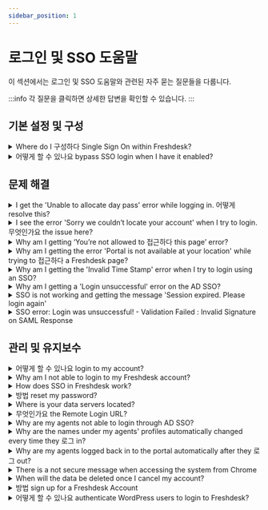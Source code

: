 ```yaml
---
sidebar_position: 1
---
```


# 로그인 및 SSO 도움말

이 섹션에서는 로그인 및 SSO 도움말와 관련된 자주 묻는 질문들을 다룹니다.

:::info
각 질문을 클릭하면 상세한 답변을 확인할 수 있습니다.
:::


## 기본 설정 및 구성

<details>
<summary>Where do I 구성하다 Single Sign On within Freshdesk?</summary>

<p>Using Single Sign-On, your users could get automatically authenticated while logged in to your common Login option. For example, if you have a website or dashboard where your users log in and would like to use the same to access Freshdesk, you could make use of Single Sign-On.</p><p><br /></p><p dir="ltr">You could configure Single Sign-On within Freshdesk by going through your Freshworks Org page. You can access the Org page by clicking on the Freshworks switcher icon on the bottom left corner and click on Security under your Freshworks Org URL and turning on "Single-Sign-On". You could then choose between Simple or SAML SSO to proceed with the configuration.</p><p dir="ltr"><br /></p><p dir="ltr"><img src="#" style={{ width: "auto" }} class="fr-fic fr-fil fr-dib" /></p>

</details>

<details>
<summary>어떻게 할 수 있나요 bypass SSO login when I have it enabled?</summary>

You can make use of the companyname.freshdesk.com/login/normal and enter your valid Freshdesk credentials to access the account.

</details>


## 문제 해결

<details>
<summary>I get the 'Unable to allocate day pass' error while logging in. 어떻게 resolve this?</summary>

<div dir="ltr"><div style={{ boxSizing: "border-box", color: "rgb(24, 50, 71)", fontFamily: "-apple-system, ", fontSize: "14px", fontWeight: "400", textAlign: "start", textIndent: "0px" }}>If you have been added as an Occasional Agent in your account, and if your account does not have sufficient day passes to log in, you will encounter this error.<br /><br /><img src="#" class="fr-fic fr-fil fr-dib" style={{ boxSizing: "border-box", border: "0px", maxWidth: "100%", cursor: "pointer", padding: "0px 1px", marginBottom: "5px", marginLeft: "0px", display: "block", textAlign: "left", color: "rgb(0, 0, 0)", fontFamily: "-apple-system, ", fontSize: "13px", fontWeight: "400", textIndent: "0px", width: "auto" }} /></div><div style={{ boxSizing: "border-box", color: "rgb(24, 50, 71)", fontFamily: "-apple-system, ", fontSize: "14px", fontWeight: "400", textAlign: "start", textIndent: "0px" }}><br /></div><div style={{ boxSizing: "border-box", color: "rgb(24, 50, 71)", fontFamily: "-apple-system, ", fontSize: "14px", fontWeight: "400", textAlign: "start", textIndent: "0px" }}>You can get in touch with your Account Administrators, and they can assist you in purchasing day passes for logging in. A new day pass can be added to your account from within <strong>Admin &gt; Account &gt; Day passes</strong>. You can also view the day pass Usage History on the same page.</div><p ><br /></p><p ><img src="#" style={{ width: "auto" }} class="fr-fic fr-fil fr-dib" /></p></div>

</details>

<details>
<summary>I see the error 'Sorry we couldn’t locate your account' when I try to login. 무엇인가요 the issue here?</summary>

<div dir="ltr"><p><span id="docs-internal-guid-e1461b2d-621d-d933-7a1a-ee5196441987"><span style={{ fontFamily: "Arial", color: "rgb(0, 0, 0)", whiteSpace: "pre-wrap" }}><span dir="ltr" style={{ fontSize: "medium" }}>If the email address that was entered for login, is not an agent/contact in the account, then this error would be displayed. You could sign up for a new account, using the Sign Up option on the Portal, or ask to be added as an Agent from under <strong>Admin &gt;Team &gt; Agents</strong> in your account. Once this is done, you could log in to your Freshdesk Account.</span></span></span></p><p><br /></p><p><span><span style={{ fontFamily: "Arial", color: "rgb(0, 0, 0)", whiteSpace: "pre-wrap" }}><span style={{ fontSize: "medium" }}>If you continue to face issues with login, reach out to Freshdesk support through support@freshdesk.com to know the Agents on your Freshdesk account and we would assist you in getting over this instance.</span></span></span></p></div>

</details>

<details>
<summary>Why am I getting ‘You’re not allowed to 접근하다 this page’ error?</summary>

<p dir="ltr" style={{ lineHeight: "1.38", marginBottom: "0pt" }}><span dir="ltr" style={{ fontSize: "12pt", fontFamily: "Arial", color: "rgb(14, 16, 26)", fontWeight: "400" }}>You will encounter the error ‘</span><span style={{ fontFamily: "Helvetica Neue" }}><span style={{ fontSize: "12pt", color: "rgb(0, 0, 0)", fontWeight: "400", fontFamily: "Arial" }}>You’re not allowed to access this page</span><span style={{ fontSize: "12pt", color: "rgb(14, 16, 26)", fontWeight: "400", fontFamily: "Arial" }}>,’ if you click on a link you don’t have access to or do not have the right to view. Let us consider the following scenarios.</span><br /><br /></span></p><p dir="ltr" style={{ lineHeight: "1.38", marginBottom: "0pt", fontFamily: "Arial" }}><span style={{ fontFamily: "Helvetica Neue" }}><a href="https://docs.google.com/document/d/1TkgdOi7mpoUrb-i9DH2VbF-eSPoJ5g91BYqgf1wN4ws/edit#heading=h.yrkszl4y4q1j" style={{ fontFamily: "Arial" }}></a></span></p><p style={{ marginLeft: "40px", fontFamily: "Arial" }}><span style={{ fontFamily: "Helvetica Neue" }}><a dir="ltr" href="#Error-displayed-for-agents" style={{ fontFamily: "Arial" }}><span style={{ fontSize: "16px", fontFamily: "Arial" }}>Error displayed for agents</span></a></span></p><p style={{ marginLeft: "40px", fontFamily: "Arial" }}><span style={{ fontFamily: "Helvetica Neue" }}><a dir="ltr" href="#Error-displayed-for-customers" style={{ fontFamily: "Arial" }}><span style={{ fontSize: "16px", fontFamily: "Arial" }}>Error displayed for customers</span></a></span></p><p dir="ltr" style={{ lineHeight: "1.38", marginBottom: "0pt", fontFamily: "Arial" }}><span style={{ fontFamily: "Helvetica Neue" }}><br /></span></p><h3 dir="ltr" style={{ lineHeight: "1.38", marginBottom: "4pt", fontFamily: "Arial" }}><span style={{ fontFamily: "Helvetica Neue" }}><span style={{ fontSize: "18px", color: "rgb(0, 0, 0)", fontWeight: "400", fontFamily: "Arial" }}><strong style={{ fontFamily: "Arial" }}>Error displayed for agents</strong></span></span></h3><p dir="ltr" style={{ lineHeight: "1.38", marginBottom: "0pt", fontFamily: "Arial" }}><span style={{ fontFamily: "Helvetica Neue" }}><span style={{ fontSize: "12pt", color: "rgb(14, 16, 26)", fontWeight: "400", fontFamily: "Arial" }}>If you are an agent and receive this error message after you click on a ticket to view its details, you do not have permission to view the ticket. Please check if you have the correct ticket scope (Group level or Global access) under the Agents page.</span><br /><br /></span></p><h3 dir="ltr" style={{ lineHeight: "1.38", marginBottom: "4pt", fontFamily: "Arial" }}><span style={{ fontFamily: "Helvetica Neue" }}><span style={{ fontSize: "18px", color: "rgb(0, 0, 0)", fontWeight: "400", fontFamily: "Arial" }}><strong style={{ fontFamily: "Arial" }}>Error displayed for customers</strong></span></span></h3><p dir="ltr" style={{ lineHeight: "1.38", marginBottom: "0pt", fontFamily: "Arial" }}><span style={{ fontFamily: "Helvetica Neue" }}><span style={{ fontSize: "12pt", color: "rgb(14, 16, 26)", fontWeight: "400", fontFamily: "Arial" }}>As a customer, when you click on the URL of a solution article displayed only to a specific company (Restricted Access) and you are not part of that company, then this error would appear.&nbsp;</span></span></p><p dir="ltr" style={{ lineHeight: "1.38", marginBottom: "0pt", fontFamily: "Arial" }}><span style={{ fontFamily: "Helvetica Neue" }}><span style={{ fontSize: "12pt", color: "rgb(14, 16, 26)", fontWeight: "400", fontFamily: "Arial" }}>&nbsp;</span></span></p><p dir="ltr" style={{ lineHeight: "1.38", marginBottom: "0pt" }}><span style={{ fontFamily: "Helvetica Neue" }}><span style={{ fontSize: "12pt", color: "rgb(14, 16, 26)", fontWeight: "400", fontFamily: "Arial" }}>Please reach out to&nbsp;</span><a href="mailto:support@freshdesk.com" style={{ fontFamily: "Arial" }}><span style={{ fontSize: "12pt", color: "rgb(17, 85, 204)", fontWeight: "400", textDecorationSkipInk: "none", fontFamily: "Arial" }}>support@freshdesk.com</span></a></span><span dir="ltr" style={{ fontSize: "12pt", fontFamily: "Arial", color: "rgb(14, 16, 26)", fontWeight: "400" }}>&nbsp;if the error appears in scenarios other than those mentioned above.</span></p>

</details>

<details>
<summary>Why am I getting the error 'Portal is not available at your location' while trying to 접근하다 a Freshdesk page?</summary>

<div dir="ltr"><p dir="ltr"><br /></p><p dir="ltr">The error message "Portal is not available at your location" typically occurs when you try to access a Freshdesk page, but the page is restricted or not accessible from your current location. There are several possible reasons for this error:</p><ul><li>Geographical Restrictions: Some Freshdesk pages or features may have geographical restrictions, and they may not be available in certain regions or countries due to legal or compliance reasons.</li><li>IP Restrictions: Your IP address might be from a location that is blocked or restricted from accessing specific Freshdesk pages or services.</li><li>Limited Access Permissions: Your user account or role might not have the necessary permissions to access the particular page you are trying to view.</li><li dir="ltr">Page Unavailability: The page you are trying to access could be temporarily unavailable due to maintenance or other technical issues.</li><li>Network or Firewall Restrictions: Your network or firewall settings could be preventing access to certain Freshdesk pages.</li></ul><p><br /></p><p dir="ltr">To resolve the issue:</p><ul><li dir="ltr">Check Permissions: Ensure that your user account has the appropriate permissions to access the page in question. If needed, contact your Freshdesk account administrator to verify and adjust your permissions.</li><li>Verify Page Availability: Confirm if the page you are trying to access is indeed available and not undergoing maintenance or restricted for specific locations.</li><li>Check Network Settings: If you are accessing Freshdesk from a workplace or public network, check if any network or firewall settings are blocking access to the page.</li><li>Use a VPN: If the page is restricted in your current location, you can try using a virtual private network (VPN) to access Freshdesk from a different location.</li><li dir="ltr">Contact Freshdesk Support: It will be shown if your account has the IP whitelisting feature enabled or if your IP has been blocked. If the issue persists, reach out to Freshdesk support with your Public IP address for assistance. They can investigate the specific error and provide further guidance to resolve the problem.</li></ul><p><br /></p><p dir="ltr">In case of the latter, please contact Freshdesk support with your Public IP address and we would assist you further regarding this instance.</p></div>

</details>

<details>
<summary>Why am I getting the 'Invalid Time Stamp' error when I try to login using an SSO?</summary>

<p ><span style={{ fontSize: "16px" }}>You will be prompted with <strong>'Invalid Time Stamp</strong>' error when the difference between the UTC timestamp generated by your server and ours is more than 30 seconds. Ensuring that your servers stay in sync with the NTP server (<a href="https://en.wikipedia.org/wiki/Network_Time_Protocol" rel="noreferrer" target="_blank">https://en.wikipedia.org/wiki/Network_Time_Protocol</a>) will sort out this issue.</span></p><p ><br /></p><p ><span style={{ fontSize: "16px" }}>If you continue to face issues, kindly write to <strong>support@freshdesk.com</strong> and one of our agents will assist you further.</span></p><p ><br /></p><p ><br /></p><p ><span style={{ fontSize: "16px" }}><br /></span></p>

</details>

<details>
<summary>Why am I getting a 'Login unsuccessful' error on the AD SSO?</summary>

<p><span style={{ fontSize: "16px" }}>This error message denoting authentication failure would be because of an error in setting up the SSO. To analyse this, we would require the debug log. Please enter <span style={{ fontSize: "16px" }}><strong>?debug=1 </strong>at</span> the end of the URL that is generated, to retrieve the debug log<strong>. </strong></span></p><p><span style={{ fontSize: "16px" }}><br /></span></p><p><span style={{ fontSize: "16px" }}>Also, please check the constructed URL after the login, to see if the Hash is generated or not. </span></p><p><span style={{ fontSize: "16px" }}><br /></span></p><p ><span style={{ fontSize: "16px" }}>If the issue persists, please send an email to </span><a href="mailto:support@freshdesk.com" target="_blank"><span style={{ fontSize: "16px" }}>support@freshdesk.com</span></a><span style={{ fontSize: "16px" }}>.</span></p>

</details>

<details>
<summary>SSO is not working and getting the message 'Session expired. Please login again'</summary>

<p><span rel="tempredactor">We use the UTC timestamp to generate the hash for validation. Before we were allowing the hash to be valid for 30 minutes, but now we have updated it to be valid for 30 seconds alone. Please check if your SSO server is in sync with the UTC time.</span></p><p><span rel="tempredactor"><br /></span><span rel="tempredactor">If your server is in sync, and you're still getting the session expired error, please drop an email to support@freshdesk.com.</span></p><p><br /></p>

</details>

<details>
<summary>SSO error: Login was unsuccessful! - Validation Failed : Invalid Signature on SAML Response</summary>

<p style={{ marginBottom: "0cm", marginLeft: "0cm", fontSize: "16px", fontFamily: "Calibri, sans-serif", lineHeight: "115%" }}><span style={{ fontSize: "18px", lineHeight: "115%", fontFamily: "Arial", color: "black" }}>This error occurs when there is a mismatch in the signature.&nbsp;</span></p><p style={{ marginBottom: "0cm", marginLeft: "0cm", fontSize: "18px", fontFamily: "Calibri, sans-serif", lineHeight: "115%" }}><span style={{ fontSize: "18px" }}><span style={{ lineHeight: "115%", fontFamily: "Arial", color: "black" }}>&nbsp;</span></span></p><p style={{ marginBottom: "0cm", marginLeft: "0cm", fontSize: "18px", fontFamily: "Calibri, sans-serif", lineHeight: "115%" }}><span style={{ fontSize: "18px" }}><span style={{ lineHeight: "115%", fontFamily: "Arial", color: "black" }}>To extract the SHA signature from Google,</span></span></p><ol style={{ marginBottom: "0cm" }} type="disc"><li style={{ marginBottom: "0cm", marginLeft: "0cm", fontSize: "18px", fontFamily: "Calibri, sans-serif", color: "black", lineHeight: "115%" }}><span style={{ fontSize: "18px" }}><span style={{ lineHeight: "115%", fontFamily: "Arial" }}>In the Google Admin console, navigate to Security &gt; Set up single sign on and click on the download Certificate.</span></span></li><li style={{ marginBottom: "0cm", marginLeft: "0cm", fontSize: "18px", fontFamily: "Calibri, sans-serif", color: "black", lineHeight: "115%" }}><span style={{ fontSize: "18px" }}><span style={{ lineHeight: "115%", fontFamily: "Arial" }}>Open the downloaded .pem extension file using notepad/sublime text editor.</span></span><br /><br /></li><li style={{ marginBottom: "0cm", marginLeft: "0cm", fontSize: "18px", fontFamily: "Calibri, sans-serif", color: "black", lineHeight: "115%" }}><span style={{ fontSize: "18px" }}><span style={{ lineHeight: "115%", fontFamily: "Arial" }}>Copy the certificate from the notepad/sublime text-editor and paste it in the X.509 certificate section in <a href="https://www.samltool.com/fingerprint.php"><span style={{ color: "rgb(44, 92, 197)" }}>https://www.samltool.com/fingerprint.php</span></a></span></span><br /><br /></li><li style={{ marginBottom: "0cm", marginLeft: "0cm", fontSize: "18px", fontFamily: "Calibri, sans-serif", color: "black", lineHeight: "115%" }}><span style={{ fontSize: "18px" }}><span style={{ lineHeight: "115%", fontFamily: "Arial" }}>Make sure that you’ve selected SHA256 as the algorithm and click on calculate fingerprint.</span></span><br /><br /></li><li style={{ marginBottom: "0cm", marginLeft: "0cm", fontSize: "16px", fontFamily: "Calibri, sans-serif", color: "black", lineHeight: "115%" }}><span style={{ fontSize: "18px", lineHeight: "115%", fontFamily: "Arial" }}>Enter the key displayed in the formatted fingerprint text box in your Freshdesk account under Admin &gt; Security &gt; SAML &gt;Security Certificate Fingerprint &gt; Save.</span></li></ol>

</details>


## 관리 및 유지보수

<details>
<summary>어떻게 할 수 있나요 login to my account?</summary>

<p >You can login to your Freshdesk account using the Login option at the top-right on your Freshdesk Portal, which will be available in the URL <strong>yourcompanyname.freshdesk.com</strong>. </p><p><br /></p><p >This will take you to the login page where you can use your login credentials - email address and password, to access the helpdesk.</p><p ><br /></p><p >You can also login from <a href="https://freshdesk.com/login" rel="noreferrer">https://freshdesk.com/login</a>.</p>

</details>

<details>
<summary>Why am I not able to login to my Freshdesk account?</summary>

<p dir="ltr"><span dir="ltr" style={{ fontFamily: "Arial", fontSize: "16px" }}>There could be several reasons why you're unable to log in to your Freshdesk account. Here are some common issues and their solutions:</span></p><p style={{ fontFamily: "Arial", fontSize: "16px" }}><br /></p><ul><li style={{ fontFamily: "Arial", fontSize: "16px" }}><span style={{ fontSize: "16px" }}><span style={{ fontFamily: "Helvetica Neue" }}><strong dir="ltr">Incorrect Credentials:</strong> Double-check that you're entering the correct email and password. Make sure there are no typos or extra spaces.</span></span></li><li style={{ fontFamily: "Arial", fontSize: "16px" }}><span style={{ fontSize: "16px" }}><span dir="ltr" style={{ fontFamily: "Helvetica Neue" }}><strong>Password Reset:</strong> If you've forgotten your password, use the "Forgot Password" link on the login page to reset it.&nbsp;</span></span>If you're not receiving the password reset email for your Freshdesk account, here are some steps you can take to resolve the issue:<ul style={{ listStyleType: "circle" }}><li dir="ltr" style={{ fontFamily: "Arial", fontSize: "16px" }}><strong>Check Spam/Junk Folder:</strong> Sometimes, password reset emails can be filtered into your spam or junk folder. Make sure to check these folders in your email account.</li><li dir="ltr" style={{ fontFamily: "Arial", fontSize: "16px" }}><strong>Verify Email Address:</strong> Ensure that you're entering the correct email address associated with your Freshdesk account. A typo can prevent the email from being sent to the correct address.</li><li dir="ltr" style={{ fontFamily: "Arial", fontSize: "16px" }}><strong>Resend the Email:</strong> Try requesting the password reset email again. Sometimes, there might be a delay, or the email might not have been sent properly the first time.</li><li dir="ltr" style={{ fontFamily: "Arial", fontSize: "16px" }}><strong>Whitelist Freshdesk Email Address:</strong> Add the Freshdesk email address (usually support@freshdesk.com or similar) to your email contacts or whitelist to ensure it doesn't get blocked by your email provider.</li><li dir="ltr" style={{ fontFamily: "Arial", fontSize: "16px" }}><strong>Check Email Filters:</strong> Ensure that you don't have any email filters set up that might be redirecting the password reset email to another folder or automatically deleting it.</li></ul></li><li style={{ fontFamily: "Arial", fontSize: "16px" }}><span style={{ fontSize: "16px" }}><span style={{ fontFamily: "Helvetica Neue" }}><strong>Account Locked:</strong> After multiple failed login attempts, your account might be temporarily locked. Wait for a while and try again or contact your admin.</span></span></li><li style={{ fontFamily: "Arial", fontSize: "16px" }}><span style={{ fontSize: "16px" }}><span dir="ltr" style={{ fontFamily: "Helvetica Neue" }}><strong>Browser Issues:</strong> Clear your browser cache and cookies, or try logging in from a different device/browser.</span></span></li><li style={{ fontFamily: "Arial", fontSize: "16px" }}><span style={{ fontSize: "16px" }}><span style={{ fontFamily: "Helvetica Neue" }}><strong>Network Issues:&nbsp;</strong>Ensure you have a stable internet connection. Sometimes network issues can prevent successful login attempts.</span></span></li><li style={{ fontFamily: "Arial", fontSize: "16px" }}><span style={{ fontSize: "16px" }}><span style={{ fontFamily: "Helvetica Neue" }}><strong>Account Deactivation:</strong> Check if your account has been deactivated or suspended. Contact your Freshdesk admin or support for assistance.</span></span></li><li style={{ fontFamily: "Arial", fontSize: "16px" }}><span style={{ fontSize: "16px" }}><span style={{ fontFamily: "Helvetica Neue" }}><strong>Two-Factor Authentication:</strong> If two-factor authentication is enabled, ensure you're entering the correct verification code sent to your email or mobile device.</span></span></li></ul><p style={{ fontFamily: "Arial", fontSize: "16px" }}><span style={{ fontSize: "16px" }}><span style={{ fontFamily: "Helvetica Neue" }}><br /></span></span></p><p class="p1" style={{ fontKerning: "auto", fontOpticalSizing: "auto", fontFeatureSettings: "normal", fontVariationSettings: "normal", fontStretch: "normal", lineHeight: "normal", fontFamily: "Arial", fontSize: "16px" }}><span style={{ fontFamily: "Helvetica Neue" }}><span style={{ fontSize: "16px", fontFamily: "Arial" }}><strong style={{ fontFamily: "Arial" }}>Contact customer support:</strong> If you've tried all of the above and still can't log in, please reach out to <a href="mailto:support@freshdesk.com" style={{ fontFamily: "Arial" }}><span class="s1" style={{ color: "rgb(220, 161, 13)", fontFamily: "Arial" }}>support@freshdesk.com</span></a> with the following details,</span></span></p><ul class="ul1" style={{ fontSize: "medium" }}><li class="li1" style={{ fontKerning: "auto", fontOpticalSizing: "auto", fontFeatureSettings: "normal", fontVariationSettings: "normal", fontStretch: "normal", lineHeight: "normal", fontFamily: "Arial", fontSize: "16px" }}><span style={{ fontFamily: "Helvetica Neue" }}><span style={{ fontSize: "16px", fontFamily: "Arial" }}>Account URL to which you're trying to log in, and&nbsp;</span></span></li><li class="li1" style={{ fontKerning: "auto", fontOpticalSizing: "auto", fontFeatureSettings: "normal", fontVariationSettings: "normal", fontStretch: "normal", lineHeight: "normal", fontFamily: "Arial", fontSize: "16px" }}><span style={{ fontFamily: "Helvetica Neue" }}><span dir="ltr" style={{ fontSize: "16px" }}>Error message screenshot/video grab highlighting what happens when you try to log in to your account</span></span></li></ul><p><br /></p>

</details>

<details>
<summary>How does SSO in Freshdesk work?</summary>

<p>The Single Sign-On capability in Freshdesk lets the users arriving at your support portal login with their credentials saved on your database. </p><p><br /></p><p>This saves them the time and effort involved in creating a separate account for your support portal. You can also set up an<a href="https://support.freshdesk.com/support/solutions/articles/31166-single-sign-on-remote-authentication-in-freshdesk" rel="noreferrer noopener"></a><strong><a href="https://support.freshdesk.com/support/solutions/articles/31166-single-sign-on-remote-authentication-in-freshdesk" rel="noreferrer noopener"></a><a href="https://support.freshdesk.com/support/solutions/articles/50000001658-single-sign-on-in-freshdesk">SSO mechanism </a></strong>to validate users trying to log into your portal for Freshdesk using a locally hosted script. These could be the users who already have an account in your web application or whose information you have stored in your internal application like ActiveDirectory.</p><p><br /></p>

</details>

<details>
<summary>방법 reset my password?</summary>

<ul ><li >Type your URL in the address bar, hit enter and select Login. Then choose the option <strong >Are you an Agent? Login here</strong> and it will redirect you to the Freshworks page.&nbsp;</li><li >Select <strong >Forgot password</strong> option, enter your email address and a password reset link will be sent to your email.&nbsp;</li><li >Reset the password using the link and you can log in to the account.</li></ul><p ><br /></p><p >Please reach out to <em >support@freshdesk.com</em> for further help and clarifications.</p><p ><br /></p><p dir="ltr" style={{ lineHeight: "1.38", marginBottom: "0pt" }}>If your customers are facing login issues, here's how you can reset their password</p><p dir="ltr" style={{ lineHeight: "1.38", marginBottom: "0pt" }}><a href="If%20your%20customers%20are%20facing%20login%20issues,%20here">https://www.youtube.com/watch?v=oJTcbYch5T8&amp;list=PLsYJ3BsyR4qGFujlW0iDtOBOf4IPVsAqt&amp;index=2</a></p>

</details>

<details>
<summary>Where is your data servers located?</summary>

<p dir="ltr">Our Data Centres are located in the US, EEA, UAE, IND, and AU. To learn more about our Data hosting you, refer to <a href="https://www.freshworks.com/privacy/data-hosting/" rel="noreferrer">https://www.freshworks.com/privacy/data-hosting/</a><br /><br />You can choose your preferred data location when you sign up for your account.</p><p dir="ltr"><img src="#" style={{ width: "339px", maxWidth: "100%" }} class="fr-fil fr-dib fr-bordered" /></p><p dir="ltr"><br />If there are any specific regulatory requirements and performance considerations, and you are looking to migrate your data to a different data center region, contact <a href="mailto:support@freshdesk.com">support@freshdesk.com</a>.</p>

</details>

<details>
<summary>무엇인가요 the Remote Login URL?</summary>

<p ><span style={{ fontSize: "16px" }}>While setting up an SSO, the users would have to login from a common login URL, to be authenticated using SSO. The Remote Login URL is that URL to which your users would be redirected when they hit the Login button on your portal after you have set up an SSO.</span></p><p ><br /></p><p ><span style={{ fontSize: "16px" }}>You would have to update this field with the common login URL, while setting up SSO for your Freshdesk Account.</span></p>

</details>

<details>
<summary>Why are my agents not able to login through AD SSO?</summary>

<p ><span style={{ fontSize: "16px" }}>Please check if the agent who is logging in is using their email address which is part of the AD. Also, if they are a user on the AD, you would have to make sure if their user profile on the AD has permissions to use SSO. </span><span style={{ fontSize: "16px" }}></span><span style={{ fontSize: "16px" }}>The email address from your AD is the parameter that Freshdesk checks while authenticating the login, to locate their profile on Freshdesk.</span></p><p ><br /></p><p ><br /></p>

</details>

<details>
<summary>Why are the names under my agents' profiles automatically changed every time they 로그 in?</summary>

<p ><span style={{ fontSize: "16px" }}>After every login with an SSO, Freshdesk will sync the name of the agents with the names in your SSO database. Hence, the names in Freshdesk would automatically be updated. </span></p><p><span style={{ fontSize: "16px" }}><br /></span></p><p ><span style={{ fontSize: "16px" }}>To fix this, please check how the names of the agents are configured on your SSO database.</span></p><p><span style={{ fontSize: "16px" }}><br /></span></p><p ><span style={{ fontSize: "16px" }}>Also, we support UTF-8 encoded special characters only; so if the name contains any unsupported special characters, we would change it to the English equivalent.</span></p><p ><br /></p><p ><span style={{ fontSize: "16px" }}><br /></span></p>

</details>

<details>
<summary>Why are my agents logged back in to the portal automatically after they 로그 out?</summary>

<p ><span style={{ fontSize: "16px" }}>This would be because of an incorrect <strong>Remote Logout URL</strong>.<strong></strong>If you have entered the login page of the portal as the Remote Logout URL, please have that modified and give this another try.</span></p><p ><br /></p><p ><span style={{ fontSize: "16px" }}><br /></span></p>

</details>

<details>
<summary>There is a not secure message when accessing the system from Chrome</summary>

<p><span style={{ fontSize: "16px" }}><span dir="ltr" style={{ fontFamily: "Helvetica,sans-serif" }}>If this is happening for your vanity URL, then you have to set up an SSL certificate for your custom domain. </span></span></p><p><span style={{ fontSize: "16px" }}><span style={{ fontFamily: "Helvetica,sans-serif" }}><br /></span></span></p><p><span style={{ fontSize: "16px" }}><span dir="ltr" style={{ fontFamily: "Helvetica,sans-serif" }}>SSL options for custom domains are available from the Blossom Plan. Please write to us at <strong>support@freshdesk.com</strong>, and our support team will help you in obtaining the SSL certificate.. </span></span></p><p><span style={{ fontSize: "16px" }}><span style={{ fontFamily: "Helvetica,sans-serif" }}><br />Once you receive the email, please follow the instructions to confirm your request for an SSL certificate. </span></span></p><p><span style={{ fontSize: "16px" }}><span style={{ fontFamily: "Helvetica,sans-serif" }}><br /></span></span></p><p><span style={{ fontSize: "16px" }}><span style={{ fontFamily: "Helvetica,sans-serif" }}>Click <a href="https://support.freshdesk.com/en/support/solutions/articles/90479-configuring-a-custom-ssl-certificate-for-your-support-portal" rel="noreferrer" target="_blank">here</a> to read more on Configuring a custom SSL certificate for your support portal.</span></span></p><p class="attachment-thumb ember-view" style={{ boxSizing: "border-box", wordBreak: "normal", overflowWrap: "break-word", fontSize: "13px", lineHeight: "18px", color: "rgb(24, 50, 71)", fontFamily: "-apple-system, system-ui, \"Segoe UI\", Roboto, \"Helvetica Neue\", Arial, sans-serif", fontWeight: "400", textAlign: "start", textIndent: "0px" }}><span style={{ fontFamily: "Helvetica, sans-serif", fontSize: "16px" }}><br /></span></p><p><br /></p>

</details>

<details>
<summary>When will the data be deleted once I cancel my account?</summary>

<p dir="ltr">When an account is deleted, all associated data is destroyed within 14 days.</p>

</details>

<details>
<summary>방법 sign up for a Freshdesk Account</summary>

To open or create a Freshdesk account, start with the free trial at <a href="https://freshdesk.com/signup" rel="noreferrer">https://freshdesk.com/signup</a>

</details>

<details>
<summary>어떻게 할 수 있나요 authenticate WordPress users to login to Freshdesk?</summary>

<p style={{ textAlign: "justify" }}>You can set up single sign-on for your WordPress users to easily log in to Freshdesk using the Freshdesk plugin for WordPress.</p><p style={{ textAlign: "justify" }}><br /></p><p dir="ltr" style={{ textAlign: "justify" }}>You can use the plugin to enable your users to seamlessly and securely log in to Freshdesk. To do so, you first need to install the <a href="https://wordpress.org/plugins/freshdesk-support/" rel="noopener noreferrer" target="_blank">Freshdesk WordPress plugin</a>. You can install the plugin from the plugins directory if your site runs on self-hosted WordPress. If you use WordPress.com, you need to be on the <a href="https://wordpress.com/pricing/" rel="noreferrer" target="_blank">Business plan or above</a> to install this plugin. </p><p style={{ textAlign: "justify" }}><br /></p><p dir="ltr" style={{ textAlign: "justify" }}>Click here to read a step-by-step guide on <a href="https://support.freshdesk.com/en/support/solutions/articles/50000001053" rel="noreferrer" target="_blank">authenticating WordPress users into your Freshdesk account</a> in more detail.</p>

</details>

